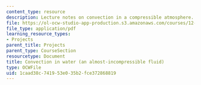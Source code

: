 ```yaml
---
content_type: resource
description: Lecture notes on convection in a compressible atmosphere.
file: https://ol-ocw-studio-app-production.s3.amazonaws.com/courses/12-307-weather-and-climate-laboratory-spring-2009/1caad38c741953e035b2fce372868819_convecton_n_watr.pdf
file_type: application/pdf
learning_resource_types:
- Projects
parent_title: Projects
parent_type: CourseSection
resourcetype: Document
title: Convection in water (an almost-incompressible fluid)
type: OCWFile
uid: 1caad38c-7419-53e0-35b2-fce372868819
---
```

